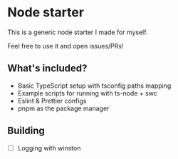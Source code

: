# Node starter

This is a generic node starter I made for myself.

Feel free to use it and open issues/PRs!

## What's included?

- Basic TypeScript setup with tsconfig paths mapping
- Example scripts for running with ts-node + swc
- Eslint & Prettier configs
- pnpm as the package manager


## Building

- [ ] Logging with winston
